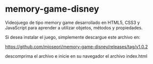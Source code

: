# memory-game-disney

Videojuego de tipo memory game desarrollado en HTML5, CSS3 y JavaScript para aprender a utilizar objetos, métodos y propiedades.

Si desea instalar el juego, simplemente descargue este archivo en:

https://github.com/mjoseori/memory-game-disney/releases/tag/v1.0.2

descomprima el archivo e inicie en su navegador el archivo index.html

